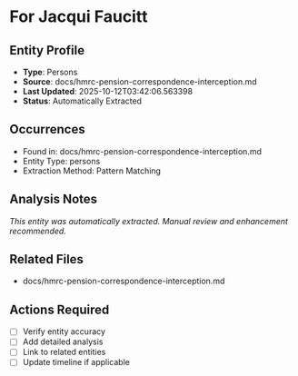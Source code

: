 # For Jacqui Faucitt

## Entity Profile
- **Type**: Persons
- **Source**: docs/hmrc-pension-correspondence-interception.md
- **Last Updated**: 2025-10-12T03:42:06.563398
- **Status**: Automatically Extracted

## Occurrences
- Found in: docs/hmrc-pension-correspondence-interception.md
- Entity Type: persons
- Extraction Method: Pattern Matching

## Analysis Notes
*This entity was automatically extracted. Manual review and enhancement recommended.*

## Related Files
- docs/hmrc-pension-correspondence-interception.md

## Actions Required
- [ ] Verify entity accuracy
- [ ] Add detailed analysis
- [ ] Link to related entities
- [ ] Update timeline if applicable

